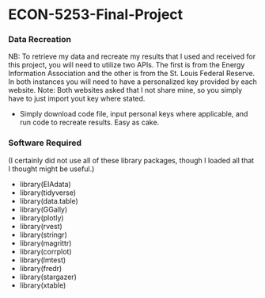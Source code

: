 # ECON-5253-Final-Project

### Data Recreation

NB: To retrieve my data and recreate my results that I used and received for this project, you will need to utilize two APIs. The first is from the Energy Information Association and the other is from the St. Louis Federal Reserve. In both instances you will need to have a personalized key provided by each website. Note: Both websites asked that I not share mine, so you simply have to just import yout key where stated.

* Simply download code file, input personal keys where applicable, and run code to recreate results. Easy as cake.





### Software Required
(I certainly did not use all of these library packages, though I loaded all that I thought might be useful.)

* library(EIAdata)
* library(tidyverse)
* library(data.table)
* library(GGally)
* library(plotly)
* library(rvest)
* library(stringr)
* library(magrittr)
* library(corrplot)
* library(lmtest)
* library(fredr)
* library(stargazer)
* library(xtable)
